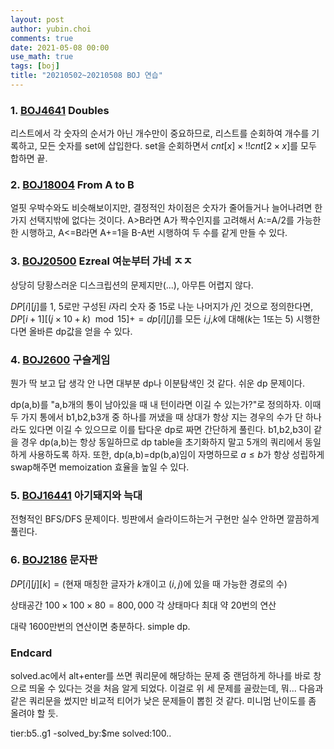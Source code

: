 ```yaml
---
layout: post
author: yubin.choi
comments: true
date: 2021-05-08 00:00
use_math: true
tags: [boj]
title: "20210502~20210508 BOJ 연습"
---
```


### 1. [BOJ4641](https://www.acmicpc.net/problem/4641) Doubles

리스트에서 각 숫자의 순서가 아닌 개수만이 중요하므로, 리스트를 순회하여 개수를 기록하고, 모든 숫자를 set에 삽입한다. set을 순회하면서 $cnt[x]\times !!cnt[2\times x]$를 모두 합하면 끝.

### 2. [BOJ18004](https://www.acmicpc.net/problem/18004) From A to B

얼핏 우박수와도 비슷해보이지만, 결정적인 차이점은 숫자가 줄어들거나 늘어나려면 한 가지 선택지밖에 없다는 것이다. A>B라면 A가 짝수인지를 고려해서 A:=A/2를 가능한 한 시행하고, A<=B라면 A+=1을 B-A번 시행하여 두 수를 같게 만들 수 있다.

### 3. [BOJ20500](https://www.acmicpc.net/problem/20500) Ezreal 여눈부터 가네 ㅈㅈ

상당히 당황스러운 디스크립션의 문제지만(...), 아무튼 어렵지 않다.

$DP[i][j]$를 1, 5로만 구성된 $i$자리 숫자 중 15로 나눈 나머지가 $j$인 것으로 정의한다면, $DP[i+1][(j\times10+k) \mod 15]+=dp[i][j]$를 모든 $i$,$j$,$k$에 대해($k$는 1또는 5) 시행한다면 올바른 dp값을 얻을 수 있다.

### 4. [BOJ2600](https://www.acmicpc.net/problem/2600) 구슬게임

뭔가 딱 보고 답 생각 안 나면 대부분 dp나 이분탐색인 것 같다. 쉬운 dp 문제이다.

dp(a,b)를 "a,b개의 통이 남아있을 때 내 턴이라면 이길 수 있는가?"로 정의하자. 이때 두 가지 통에서 b1,b2,b3개 중 하나를 꺼냈을 때 상대가 항상 지는 경우의 수가 단 하나라도 있다면 이길 수 있으므로 이를 탑다운 dp로 짜면 간단하게 풀린다. b1,b2,b3이 같을 경우 dp(a,b)는 항상 동일하므로 dp table을 초기화하지 말고 5개의 쿼리에서 동일하게 사용하도록 하자. 또한, dp(a,b)=dp(b,a)임이 자명하므로 $a\le b$가 항상 성립하게 swap해주면 memoization 효율을 높일 수 있다.

### 5. [BOJ16441](https://www.acmicpc.net/problem/16441) 아기돼지와 늑대

전형적인 BFS/DFS 문제이다. 빙판에서 슬라이드하는거 구현만 실수 안하면 깔끔하게 풀린다.

### 6. [BOJ2186](https://www.acmicpc.net/problem/2186) 문자판

$DP[i][j][k]=(\text{현재 매칭한 글자가 }k\text{개이고 }(i,j)\text{에 있을 때 가능한 경로의 수})$

상태공간 $100\times100\times80=800,000$ 각 상태마다 최대 약 20번의 연산

대략 1600만번의 연산이면 충분하다. simple dp.



### Endcard

solved.ac에서 alt+enter를 쓰면 쿼리문에 해당하는 문제 중 랜덤하게 하나를 바로 창으로 띄울 수 있다는 것을 처음 알게 되었다. 이걸로 위 세 문제를 골랐는데, 뭐... 다음과 같은 쿼리문을 썼지만 비교적 티어가 낮은 문제들이 뽑힌 것 같다. 미니멈 난이도를 좀 올려야 할 듯.

tier:b5..g1 -solved_by:$me solved:100..

